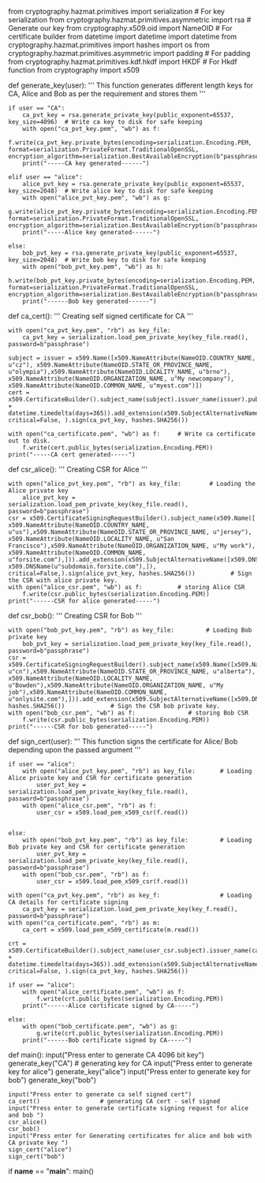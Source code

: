 from cryptography.hazmat.primitives import serialization    # For key serialization
from cryptography.hazmat.primitives.asymmetric import rsa   # Generate our key
from cryptography.x509.oid import NameOID               # For certificate builder
from datetime import datetime
import datetime
from cryptography.hazmat.primitives import hashes
import os
from cryptography.hazmat.primitives.asymmetric import padding       # For padding
from cryptography.hazmat.primitives.kdf.hkdf import HKDF            # For Hkdf function
from cryptography import x509

def generate_key(user):
    ''' This function generates different length keys for CA, Alice and Bob as per the requirement and stores them '''

    if user == "CA":
        ca_pvt_key = rsa.generate_private_key(public_exponent=65537, key_size=4096)  # Write ca key to disk for safe keeping
        with open("ca_pvt_key.pem", "wb") as f:
            f.write(ca_pvt_key.private_bytes(encoding=serialization.Encoding.PEM, format=serialization.PrivateFormat.TraditionalOpenSSL, encryption_algorithm=serialization.BestAvailableEncryption(b"passphrase")))
        print("-----CA key generated------")

    elif user == "alice":
        alice_pvt_key = rsa.generate_private_key(public_exponent=65537, key_size=2048)  # Write alice key to disk for safe keeping
        with open("alice_pvt_key.pem", "wb") as g:
            g.write(alice_pvt_key.private_bytes(encoding=serialization.Encoding.PEM, format=serialization.PrivateFormat.TraditionalOpenSSL, encryption_algorithm=serialization.BestAvailableEncryption(b"passphrase")))
        print("-----Alice key generated------")

    else:
        bob_pvt_key = rsa.generate_private_key(public_exponent=65537, key_size=2048)  # Write bob key to disk for safe keeping
        with open("bob_pvt_key.pem", "wb") as h:
            h.write(bob_pvt_key.private_bytes(encoding=serialization.Encoding.PEM, format=serialization.PrivateFormat.TraditionalOpenSSL, encryption_algorithm=serialization.BestAvailableEncryption(b"passphrase")))
        print("------Bob key generated------")

def ca_cert():
    ''' Creating self signed certificate for CA '''

    with open("ca_pvt_key.pem", "rb") as key_file:
        ca_pvt_key = serialization.load_pem_private_key(key_file.read(), password=b"passphrase")

    subject = issuer = x509.Name([x509.NameAttribute(NameOID.COUNTRY_NAME, u"cz"), x509.NameAttribute(NameOID.STATE_OR_PROVINCE_NAME, u"olympia"),x509.NameAttribute(NameOID.LOCALITY_NAME, u"brno"), x509.NameAttribute(NameOID.ORGANIZATION_NAME, u"My newcompany"), x509.NameAttribute(NameOID.COMMON_NAME, u"myest.com")])
    cert = x509.CertificateBuilder().subject_name(subject).issuer_name(issuer).public_key(ca_pvt_key.public_key()).serial_number(x509.random_serial_number()).not_valid_before(datetime.datetime.utcnow()).not_valid_after(datetime.datetime.utcnow() + datetime.timedelta(days=365)).add_extension(x509.SubjectAlternativeName([x509.DNSName(u"localhost")]), critical=False, ).sign(ca_pvt_key, hashes.SHA256())

    with open("ca_certificate.pem", "wb") as f:     # Write ca certificate out to disk.
        f.write(cert.public_bytes(serialization.Encoding.PEM))
    print("-----CA cert generated-----")

def csr_alice():
    '''  Creating CSR for Alice '''

    with open("alice_pvt_key.pem", "rb") as key_file:        # Loading the Alice private key
        alice_pvt_key = serialization.load_pem_private_key(key_file.read(), password=b"passphrase")
    csr = x509.CertificateSigningRequestBuilder().subject_name(x509.Name([ x509.NameAttribute(NameOID.COUNTRY_NAME, u"us"),x509.NameAttribute(NameOID.STATE_OR_PROVINCE_NAME, u"jersey"), x509.NameAttribute(NameOID.LOCALITY_NAME, u"San Francisco"),x509.NameAttribute(NameOID.ORGANIZATION_NAME, u"My work"), x509.NameAttribute(NameOID.COMMON_NAME, u"forsite.com"),])).add_extension(x509.SubjectAlternativeName([x509.DNSName(u"forsite.com"),x509.DNSName(u"www.forsite.com"), x509.DNSName(u"subdomain.forsite.com"),]), critical=False,).sign(alice_pvt_key, hashes.SHA256())          # Sign the CSR with alice private key.
    with open("alice_csr.pem", "wb") as f:          # storing Alice CSR
        f.write(csr.public_bytes(serialization.Encoding.PEM))
    print("------CSR for alice generated-----")

def csr_bob():
    '''  Creating CSR for Bob '''

    with open("bob_pvt_key.pem", "rb") as key_file:         # Loading Bob private key
        bob_pvt_key = serialization.load_pem_private_key(key_file.read(), password=b"passphrase")
    csr = x509.CertificateSigningRequestBuilder().subject_name(x509.Name([x509.NameAttribute(NameOID.COUNTRY_NAME, u"cn"),x509.NameAttribute(NameOID.STATE_OR_PROVINCE_NAME, u"alberta"), x509.NameAttribute(NameOID.LOCALITY_NAME, u"Bowden"),x509.NameAttribute(NameOID.ORGANIZATION_NAME, u"My job"),x509.NameAttribute(NameOID.COMMON_NAME, u"onlysite.com"),])).add_extension(x509.SubjectAlternativeName([x509.DNSName(u"onlysite.com"),x509.DNSName(u"www.onlysite.com"),x509.DNSName(u"subdomain.onlysite.com"),]),critical=False,).sign(bob_pvt_key, hashes.SHA256())             # Sign the CSR bob private key.
    with open("bob_csr.pem", "wb") as f:               # storing Bob CSR
        f.write(csr.public_bytes(serialization.Encoding.PEM))
    print("------CSR for bob generated-----")


def sign_cert(user):
    ''' This function signs the certificate for Alice/ Bob depending upon the passed argument '''

    if user == "alice":
        with open("alice_pvt_key.pem", "rb") as key_file:       # Loading Alice private key and CSR for certificate generation
            user_pvt_key = serialization.load_pem_private_key(key_file.read(), password=b"passphrase")
        with open("alice_csr.pem", "rb") as f:
            user_csr = x509.load_pem_x509_csr(f.read())


    else:
        with open("bob_pvt_key.pem", "rb") as key_file:         # Loading Bob private key and CSR for certificate generation
            user_pvt_key = serialization.load_pem_private_key(key_file.read(), password=b"passphrase")
        with open("bob_csr.pem", "rb") as f:
            user_csr = x509.load_pem_x509_csr(f.read())

    with open("ca_pvt_key.pem", "rb") as key_f:                 # Loading CA details for certificate signing
        ca_pvt_key = serialization.load_pem_private_key(key_f.read(), password=b"passphrase")
    with open("ca_certificate.pem", "rb") as m:
        ca_cert = x509.load_pem_x509_certificate(m.read())

    crt = x509.CertificateBuilder().subject_name(user_csr.subject).issuer_name(ca_cert.issuer).public_key(user_pvt_key.public_key()).serial_number(x509.random_serial_number()).not_valid_before(datetime.datetime.utcnow()).not_valid_after(datetime.datetime.utcnow() + datetime.timedelta(days=365)).add_extension(x509.SubjectAlternativeName([x509.DNSName(u"localhost")]), critical=False, ).sign(ca_pvt_key, hashes.SHA256())

    if user == "alice":
        with open("alice_certificate.pem", "wb") as f:
            f.write(crt.public_bytes(serialization.Encoding.PEM))
        print("------Alice certificate signed by CA-----")

    else:
        with open("bob_certificate.pem", "wb") as g:
            g.write(crt.public_bytes(serialization.Encoding.PEM))
        print("------Bob certificate signed by CA-----")



def main():
    input("Press enter to generate CA 4096 bit key")
    generate_key("CA")         # generating key for CA
    input("Press enter to generate key for alice")
    generate_key("alice")
    input("Press enter to generate key for bob")
    generate_key("bob")

    input("Press enter to generate ca self signed cert")
    ca_cert()                 # generating CA cert - self signed
    input("Press enter to generate certificate signing request for alice and bob ")
    csr_alice()
    csr_bob()
    input("Press enter for Generating certificates for alice and bob with CA private key ")
    sign_cert("alice")
    sign_cert("bob")

   
if __name__ == "__main__":
    main()


